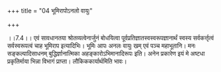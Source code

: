 +++
title = "04 भूमिरापोऽनलो वायुः"

+++
  
  
।।7.4।। एवं सावधानतया श्रोतव्यत्वेनार्जुनं बोधयित्वा
पूर्वप्रतिज्ञातस्वस्वरूपज्ञानार्थं स्वस्य सर्वकर्त्तृत्वं सर्वस्वरूपत्वं
चाह भूमिराप इत्यादिभिः। भूमिः आपः अनलः वायुः खम् एवं पञ्च महाभूतानि। मनः
सङ्कल्पादिसाधनम् बुद्धिर्ज्ञानात्मिका अहङ्कारोऽभिमानादिरूपः इति। अनेन
प्रकारेण इयं मे अष्टधा प्रकृतिर्माया भिन्ना विभागं प्राप्ता।
लौकिककार्यार्थमिति भावः।  
  
